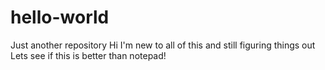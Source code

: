 # hello-world
Just another repository
Hi I'm new to all of this and still figuring things out
Lets see if this is better than notepad!
